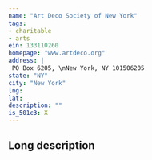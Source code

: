 ```yaml
---
name: "Art Deco Society of New York"
tags:
- charitable
- arts
ein: 133110260
homepage: "www.artdeco.org"
address: |
 PO Box 6205, \nNew York, NY 101506205
state: "NY"
city: "New York"
lng: 
lat: 
description: ""
is_501c3: X
---
```


## Long description


